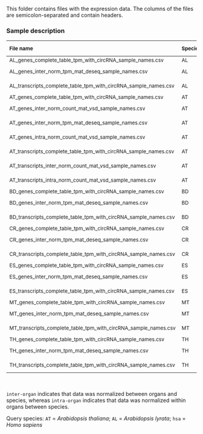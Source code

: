 This folder contains files with the expression data. The columns of the files are semicolon-separated and contain headers.

### Sample description

| <sub> File name  </sub>                                       | <sub> Species </sub> | <sub> Expression estimation </sub> | <sub> Normalization </sub> | <sub> Metric </sub>    |
| :------------------------------------------------------------ | :------------------- | :--------------------------------- | :------------------------- | :--------------------- |
| <sub> AL_genes_complete_table_tpm_with_circRNA_sample_names.csv </sub>      | <sub> AL </sub>| <sub> Gene-level </sub> | <sub> none </sub>             | <sub> TPM </sub>       | 
| <sub> AL_genes_inter_norm_tpm_mat_deseq_sample_names.csv </sub>             | <sub> AL </sub>| <sub> Gene-level </sub> | <sub> DESeq inter-organ </sub>| <sub> TPM </sub>       | 
| <sub> AL_transcripts_complete_table_tpm_with_circRNA_sample_names.csv </sub>| <sub> AL </sub>| <sub> Transcript-level </sub>| <sub> none </sub>        | <sub> TPM </sub>       | 
| <sub> AT_genes_complete_table_tpm_with_circRNA_sample_names.csv </sub>      | <sub> AT </sub>| <sub> Gene-level </sub>      | <sub> none </sub>        | <sub> TPM </sub>       | 
| <sub> AT_genes_inter_norm_count_mat_vsd_sample_names.csv </sub>             | <sub> AT </sub>| <sub> Gene-level </sub> | <sub> DESeq inter-organ </sub>| <sub> VST counts </sub>| 
| <sub> AT_genes_inter_norm_tpm_mat_deseq_sample_names.csv </sub>             | <sub> AT </sub>| <sub> Gene-level </sub> | <sub> DESeq inter-organ </sub>| <sub> TPM </sub>       | 
| <sub> AT_genes_intra_norm_count_mat_vsd_sample_names.csv </sub>             | <sub> AT </sub>|<sub> Transcript-level </sub>|<sub> DESeq intra-organ</sub>|<sub> VST counts</sub>| 
| <sub> AT_transcripts_complete_table_tpm_with_circRNA_sample_names.csv </sub>| <sub> AT </sub>|<sub> Transcript-level </sub> | <sub> none </sub>        | <sub> TPM </sub>       | 
| <sub> AT_transcripts_inter_norm_count_mat_vsd_sample_names.csv </sub>       | <sub> AT </sub>|<sub> Transcript-level </sub>|<sub> DESeq inter-organ</sub>|<sub> VST counts</sub>| 
| <sub> AT_transcripts_intra_norm_count_mat_vsd_sample_names.csv </sub>       | <sub> AT </sub>|<sub> Transcript-level </sub>|<sub> DESeq intra-organ</sub>|<sub> VST counts</sub>| 
| <sub> BD_genes_complete_table_tpm_with_circRNA_sample_names.csv </sub>      | <sub> BD </sub>| <sub> Gene-level </sub> | <sub> none </sub>             | <sub> TPM </sub>       | 
| <sub> BD_genes_inter_norm_tpm_mat_deseq_sample_names.csv </sub>             | <sub> BD </sub>| <sub> Gene-level </sub> | <sub> DESeq inter-organ </sub>| <sub> TPM </sub>       | 
| <sub> BD_transcripts_complete_table_tpm_with_circRNA_sample_names.csv </sub>| <sub> BD </sub>| <sub> Transcript-level </sub>| <sub> none </sub>        | <sub> TPM </sub>       | 
| <sub> CR_genes_complete_table_tpm_with_circRNA_sample_names.csv </sub>      | <sub> CR </sub>| <sub> Gene-level </sub> | <sub> none </sub>             | <sub> TPM </sub>       | 
| <sub> CR_genes_inter_norm_tpm_mat_deseq_sample_names.csv </sub>             | <sub> CR </sub>| <sub> Gene-level </sub> | <sub> DESeq inter-organ </sub>| <sub> TPM </sub>       | 
| <sub> CR_transcripts_complete_table_tpm_with_circRNA_sample_names.csv </sub>| <sub> CR </sub>| <sub> Transcript-level </sub>| <sub> none </sub>        | <sub> TPM </sub>       | 
| <sub> ES_genes_complete_table_tpm_with_circRNA_sample_names.csv </sub>      | <sub> ES </sub>| <sub> Gene-level </sub> | <sub> none </sub>             | <sub> TPM </sub>       | 
| <sub> ES_genes_inter_norm_tpm_mat_deseq_sample_names.csv </sub>             | <sub> ES </sub>| <sub> Gene-level </sub> | <sub> DESeq inter-organ </sub>| <sub> TPM </sub>       | 
| <sub> ES_transcripts_complete_table_tpm_with_circRNA_sample_names.csv </sub>| <sub> ES </sub>| <sub> Transcript-level </sub>| <sub> none </sub>        | <sub> TPM </sub>       | 
| <sub> MT_genes_complete_table_tpm_with_circRNA_sample_names.csv </sub>      | <sub> MT </sub>| <sub> Gene-level </sub> | <sub> none </sub>             | <sub> TPM </sub>       | 
| <sub> MT_genes_inter_norm_tpm_mat_deseq_sample_names.csv </sub>             | <sub> MT </sub>| <sub> Gene-level </sub> | <sub> DESeq inter-organ </sub>| <sub> TPM </sub>       | 
| <sub> MT_transcripts_complete_table_tpm_with_circRNA_sample_names.csv </sub>| <sub> MT </sub>| <sub> Transcript-level </sub>| <sub> none </sub>        | <sub> TPM </sub>       | 
| <sub> TH_genes_complete_table_tpm_with_circRNA_sample_names.csv </sub>      | <sub> TH </sub>| <sub> Gene-level </sub> | <sub> none </sub>             | <sub> TPM </sub>       | 
| <sub> TH_genes_inter_norm_tpm_mat_deseq_sample_names.csv </sub>             | <sub> TH </sub>| <sub> Gene-level </sub> | <sub> DESeq inter-organ </sub>| <sub> TPM </sub>       | 
| <sub> TH_transcripts_complete_table_tpm_with_circRNA_sample_names.csv </sub>| <sub> TH </sub>| <sub> Transcript-level </sub>| <sub> none </sub>        | <sub> TPM </sub>       | 


<br/>

`inter-organ` indicates that data was normalized between organs and species, whereas `intra-organ` indicates that data was normalized within organs between species.

Query species: `AT` = *Arabidopsis thaliana*; `AL` = *Arabidopsis lyrata*; `hsa` = *Homo sapiens* 
